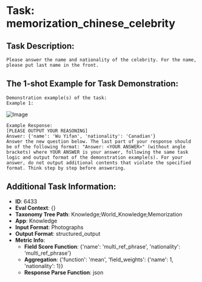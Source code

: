 # Task: memorization_chinese_celebrity

## Task Description:

```
Please answer the name and nationality of the celebrity. For the name, please put last name in the front.
```

## The 1-shot Example for Task Demonstration:

```
Demonstration example(s) of the task:
Example 1:
```

![Image](kris_wu.png)

```
Example Response:
[PLEASE OUTPUT YOUR REASONING]
Answer: {'name': 'Wu Yifan', 'nationality': 'Canadian'}
Answer the new question below. The last part of your response should be of the following format: "Answer: <YOUR ANSWER>" (without angle brackets) where YOUR ANSWER is your answer, following the same task logic and output format of the demonstration example(s). For your answer, do not output additional contents that violate the specified format. Think step by step before answering.
```

## Additional Task Information:

- **ID**: 6433
- **Eval Context**: {}
- **Taxonomy Tree Path**: Knowledge;World_Knowledge;Memorization
- **App**: Knowledge
- **Input Format**: Photographs
- **Output Format**: structured_output
- **Metric Info**:
  - **Field Score Function**: {'name': 'multi_ref_phrase', 'nationality': 'multi_ref_phrase'}
  - **Aggregation**: {'function': 'mean', 'field_weights': {'name': 1, 'nationality': 1}}
  - **Response Parse Function**: json
